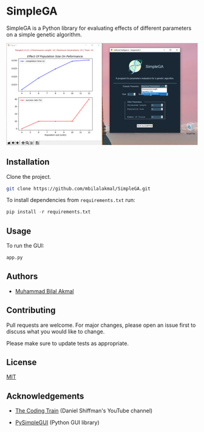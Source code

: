 # SimpleGA

SimpleGA is a Python library for evaluating effects of different parameters on a simple genetic algorithm.

![App Screenshot](/resources/screenshot.png?raw=true "App Screenshot")

## Installation

Clone the project.

```bash
git clone https://github.com/mbilalakmal/SimpleGA.git

```
To install dependencies from `requirements.txt` run:

```python
pip install -r requirements.txt
```

## Usage
To run the GUI:

```python
app.py
```

## Authors
* [Muhammad Bilal Akmal](https://github.com/mbilalakmal)

## Contributing
Pull requests are welcome. For major changes, please open an issue first to discuss what you would like to change.

Please make sure to update tests as appropriate.

## License
[MIT](https://choosealicense.com/licenses/mit/)

## Acknowledgements
* [The Coding Train](https://www.youtube.com/playlist?list=PLRqwX-V7Uu6bJM3VgzjNV5YxVxUwzALHV) (Daniel Shiffman's YouTube channel)

* [PySimpleGUI](https://pysimplegui.readthedocs.io/en/latest/cookbook/) (Python GUI library)
